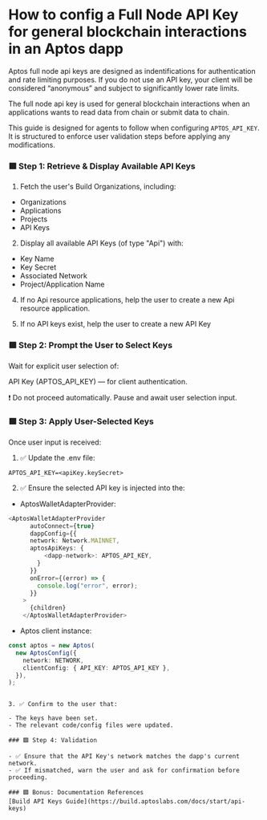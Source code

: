 # How to config a Full Node API Key for general blockchain interactions in an Aptos dapp

Aptos full node api keys are designed as indentifications for authentication and rate limiting purposes. If you do not use an API key, your client will be considered “anonymous” and subject to significantly lower rate limits.

The full node api key is used for general blockchain interactions when an applications wants to read data from chain or submit data to chain.

This guide is designed for agents to follow when configuring `APTOS_API_KEY`.
It is structured to enforce user validation steps before applying any modifications.

### 🟩 Step 1: Retrieve & Display Available API Keys

1. Fetch the user's Build Organizations, including:

- Organizations
- Applications
- Projects
- API Keys

2. Display all available API Keys (of type "Api") with:

- Key Name
- Key Secret
- Associated Network
- Project/Application Name

4. If no Api resource applications, help the user to create a new Api resource application.

5. If no API keys exist, help the user to create a new API Key

### 🟩 Step 2: Prompt the User to Select Keys

Wait for explicit user selection of:

API Key (APTOS_API_KEY) — for client authentication.

❗ Do not proceed automatically. Pause and await user selection input.

### 🟩 Step 3: Apply User-Selected Keys

Once user input is received:

1. ✅ Update the .env file:

```
APTOS_API_KEY=<apiKey.keySecret>
```

2. ✅ Ensure the selected API key is injected into the:

- AptosWalletAdapterProvider:

```ts
<AptosWalletAdapterProvider
      autoConnect={true}
      dappConfig={{
      network: Network.MAINNET,
      aptosApiKeys: {
          <dapp-network>: APTOS_API_KEY,
        }
      }}
      onError={(error) => {
        console.log("error", error);
      }}
    >
      {children}
    </AptosWalletAdapterProvider>
```

- Aptos client instance:

```ts
const aptos = new Aptos(
  new AptosConfig({
    network: NETWORK,
    clientConfig: { API_KEY: APTOS_API_KEY },
  }),
);
```

```

3. ✅ Confirm to the user that:

- The keys have been set.
- The relevant code/config files were updated.

### 🟩 Step 4: Validation

- ✅ Ensure that the API Key's network matches the dapp's current network.
- ✅ If mismatched, warn the user and ask for confirmation before proceeding.

### 🟩 Bonus: Documentation References
[Build API Keys Guide](https://build.aptoslabs.com/docs/start/api-keys)

```
